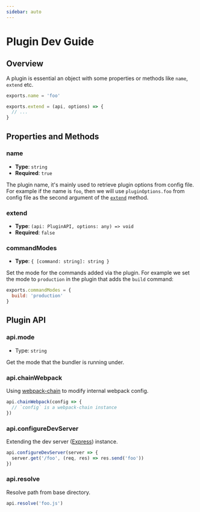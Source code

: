 ```yaml
---
sidebar: auto
---
```


# Plugin Dev Guide

## Overview

A plugin is essential an object with some properties or methods like `name`, `extend` etc.

```js
exports.name = 'foo'

exports.extend = (api, options) => {
  // ...
}
```

## Properties and Methods

### name

- __Type__: `string`
- __Required__: `true`

The plugin name, it's mainly used to retrieve plugin options from config file. For example if the name is `foo`, then we will use `pluginOptions.foo` from config file as the second argument of the [`extend`](#extend) method.

### extend

- __Type__: `(api: PluginAPI, options: any) => void`
- __Required__: `false`

### commandModes

- __Type__: `{ [command: string]: string }`

Set the mode for the commands added via the plugin. For example we set the mode to `production` in the plugin that adds the `build` command:

```js
exports.commandModes = {
  build: 'production'
}
```

## Plugin API

### api.mode

- Type: `string`

Get the mode that the bundler is running under.

### api.chainWebpack

Using [webpack-chain](https://github.com/mozilla-neutrino/webpack-chain) to modify internal webpack config.

```js
api.chainWebpack(config => {
  // `config` is a webpack-chain instance
})
```

### api.configureDevServer

Extending the dev server ([Express](https://expressjs.com/en/4x/api.html#app)) instance.

```js
api.configureDevServer(server => {
  server.get('/foo', (req, res) => res.send('foo'))
})
```

### api.resolve

Resolve path from base directory.

```js
api.resolve('foo.js')
```